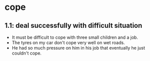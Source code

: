 # cope
## 1.1: deal successfully with difficult situation

  *  It must be difficult to cope with three small children and a job.
  *  The tyres on my car don't cope very well on wet roads.
  *  He had so much pressure on him in his job that eventually he just couldn't cope.
